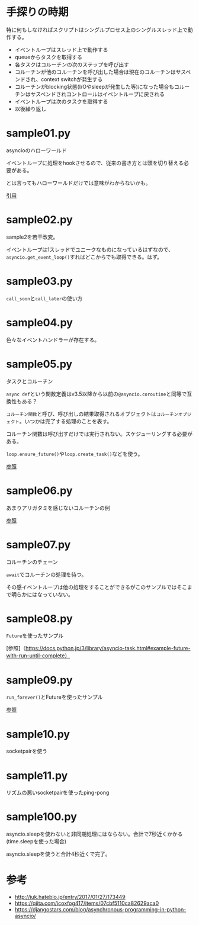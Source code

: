# 手探りの時期

特に何もしなければスクリプトはシングルプロセス上のシングルスレッド上で動作する。

- イベントループはスレッド上で動作する
- queueからタスクを取得する
- 各タスクはコルーチンの次のステップを呼び出す
- コルーチンが他のコルーチンを呼び出した場合は現在のコルーチンはサスペンドされ、context switchが発生する
- コルーチンがblocking状態(I/Oやsleepが発生した等)になった場合もコルーチンはサスペンドされコントロールはイベントループに戻される
- イベントループは次のタスクを取得する
- 以後繰り返し

# sample01.py

asyncioのハローワールド

イベントループに処理をhookさせるので、従来の書き方とは頭を切り替える必要がある。

とは言ってもハローワールドだけでは意味がわからないかも。

[引用](https://docs.python.jp/3/library/asyncio-eventloop.html#hello-world-with-call-soon)

# sample02.py

sample2を若干改変。

イベントループは1スレッドでユニークなものになっているはずなので、`asyncio.get_event_loop()`すればどこからでも取得できる。はず。

# sample03.py

`call_soon`と`call_later`の使い方

# sample04.py

色々なイベントハンドラーが存在する。

# sample05.py

タスクとコルーチン

`async def`という関数定義はv3.5以降から以前の`@asyncio.coroutine`と同等で互換性もある？

`コルーチン関数`と呼び、呼び出しの結果取得されるオブジェクトは`コルーチンオブジェクト`。いつかは完了する処理のことを表す。

コルーチン関数は呼び出すだけでは実行されない。スケジューリングする必要がある。

`loop.ensure_future()`や`loop.create_task()`などを使う。

[参照](https://docs.python.jp/3/library/asyncio-task.html#example-hello-world-coroutine)

# sample06.py

あまりアリガタミを感じないコルーチンの例

[参照](https://docs.python.jp/3/library/asyncio-task.html#example-coroutine-displaying-the-current-date)

# sample07.py

コルーチンのチェーン

`await`でコルーチンの処理を待つ。

その感イベントループは他の処理をすることができるがこのサンプルではそこまで明らかにはなっていない。

# sample08.py

`Future`を使ったサンプル

[参照]（https://docs.python.jp/3/library/asyncio-task.html#example-future-with-run-until-complete）

# sample09.py

`run_forever()`とFutureを使ったサンプル

[参照](https://docs.python.jp/3/library/asyncio-task.html#example-future-with-run-until-complete)

# sample10.py

socketpairを使う

# sample11.py

リズムの悪いsocketpairを使ったping-pong

# sample100.py

asyncio.sleepを使わないと非同期処理にはならない。合計で7秒近くかかる(time.sleepを使った場合)

asyncio.sleepを使うと合計4秒近くで完了。


# 参考

- http://iuk.hateblo.jp/entry/2017/01/27/173449
- https://qiita.com/icoxfog417/items/07cbf5110ca82629aca0
- https://djangostars.com/blog/asynchronous-programming-in-python-asyncio/

